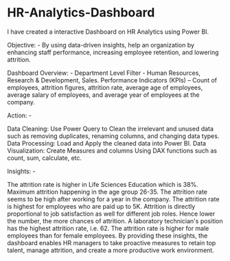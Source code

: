 # HR-Analytics-Dashboard

I have created a interactive Dashboard on HR Analytics using Power BI.

Objective: - By using data-driven insights, help an organization by enhancing staff performance, increasing employee retention, and lowering attrition.

Dashboard Overview: - Department Level Filter - Human Resources, Research & Development, Sales. Performance Indicators (KPIs) – Count of employees, attrition figures, attrition rate, average age of employees, average salary of employees, and average year of employees at the company.

Action: -

Data Cleaning: Use Power Query to Clean the irrelevant and unused data such as removing duplicates, renaming columns, and changing data types. Data Processing: Load and Apply the cleaned data into Power BI. Data Visualization: Create Measures and columns Using DAX functions such as count, sum, calculate, etc.

Insights: -

The attrition rate is higher in Life Sciences Education which is 38%.
Maximum attrition happening in the age group 26-35.
The attrition rate seems to be high after working for a year in the company.
The attrition rate is highest for employees who are paid up to 5K.
Attrition is directly proportional to job satisfaction as well for different job roles. Hence lower the number, the more chances of attrition.
A laboratory technician's position has the highest attrition rate, i.e. 62.
The attrition rate is higher for male employees than for female employees.
By providing these insights, the dashboard enables HR managers to take proactive measures to retain top talent, manage attrition, and create a more productive work environment.
